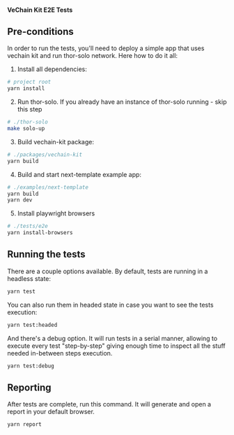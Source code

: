 #### VeChain Kit E2E Tests

## Pre-conditions

In order to run the tests, you'll need to deploy a simple app that uses vechain kit and run thor-solo network. Here how to do it all:

1. Install all dependencies:
```bash
# project root
yarn install
```

2. Run thor-solo. If you already have an instance of thor-solo running - skip this step
```bash
# ./thor-solo
make solo-up
```

3. Build vechain-kit package:
```bash
# ./packages/vechain-kit
yarn build
```

4. Build and start next-template example app:
```bash
# ./examples/next-template
yarn build
yarn dev
```

5. Install playwright browsers
```bash
# ./tests/e2e
yarn install-browsers
```

## Running the tests

There are a couple options available. By default, tests are running in a headless state:

```bash
yarn test
```

You can also run them in headed state in case you want to see the tests execution:

```bash
yarn test:headed
```

And there's a debug option. It will run tests in a serial manner, allowing to execute every test "step-by-step" giving enough time to inspect all the stuff needed in-between steps execution.

```bash
yarn test:debug
```

## Reporting

After tests are complete, run this command. It will generate and open a report in your default browser. 
```bash
yarn report
```